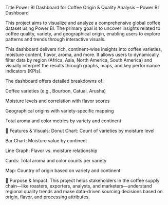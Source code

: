 Title:Power BI Dashboard for Coffee Origin & Quality Analysis – Power BI Dashboard

This project aims to visualize and analyze a comprehensive global coffee dataset using Power BI. The primary goal is to uncover insights related to coffee quality, variety, and geographical origin, enabling users to explore patterns and trends through interactive visuals.

This dashboard delivers rich, continent-wise insights into coffee varieties, moisture content, flavor, aroma, and more. It allows users to dynamically filter data by region (Africa, Asia, North America, South America) and visually interpret the results through graphs, maps, and key performance indicators (KPIs).

The dashboard offers detailed breakdowns of:

Coffee varieties (e.g., Bourbon, Catuai, Arusha)

Moisture levels and correlation with flavor scores

Geographical origins with variety-specific mapping

Total aroma and color metrics by variety and continent

🧩 Features & Visuals:
Donut Chart: Count of varieties by moisture level

Bar Chart: Moisture value by continent

Line Graph: Flavor vs. moisture relationship

Cards: Total aroma and color counts per variety

Map: Country of origin based on variety and continent

🎯 Purpose & Impact:
This project helps stakeholders in the coffee supply chain—like roasters, exporters, analysts, and marketers—understand regional quality trends and make data-driven sourcing decisions based on origin, flavor, and processing attributes.
